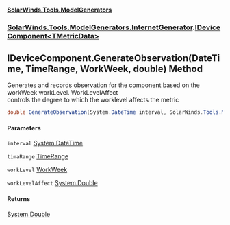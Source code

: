 #### [SolarWinds.Tools.ModelGenerators](index.md 'index')
### [SolarWinds.Tools.ModelGenerators.InternetGenerator](index.md#SolarWinds.Tools.ModelGenerators.InternetGenerator 'SolarWinds.Tools.ModelGenerators.InternetGenerator').[IDeviceComponent&lt;TMetricData&gt;](IDeviceComponent_TMetricData_.md 'SolarWinds.Tools.ModelGenerators.InternetGenerator.IDeviceComponent<TMetricData>')

## IDeviceComponent<TMetricData>.GenerateObservation(DateTime, TimeRange, WorkWeek, double) Method

Generates and records observation for the component based on the workWeek workLevel. WorkLevelAffect  
controls the degree to which the worklevel affects the metric

```csharp
double GenerateObservation(System.DateTime interval, SolarWinds.Tools.ModelGenerators.Metrics.TimeRange timaRange, SolarWinds.Tools.ModelGenerators.InternetGenerator.DeviceWorkloads.WorkWeek workLevel, double workLevelAffect=1.0);
```
#### Parameters

<a name='SolarWinds.Tools.ModelGenerators.InternetGenerator.IDeviceComponent_TMetricData_.GenerateObservation(System.DateTime,SolarWinds.Tools.ModelGenerators.Metrics.TimeRange,SolarWinds.Tools.ModelGenerators.InternetGenerator.DeviceWorkloads.WorkWeek,double).interval'></a>

`interval` [System.DateTime](https://docs.microsoft.com/en-us/dotnet/api/System.DateTime 'System.DateTime')

<a name='SolarWinds.Tools.ModelGenerators.InternetGenerator.IDeviceComponent_TMetricData_.GenerateObservation(System.DateTime,SolarWinds.Tools.ModelGenerators.Metrics.TimeRange,SolarWinds.Tools.ModelGenerators.InternetGenerator.DeviceWorkloads.WorkWeek,double).timaRange'></a>

`timaRange` [TimeRange](TimeRange.md 'SolarWinds.Tools.ModelGenerators.Metrics.TimeRange')

<a name='SolarWinds.Tools.ModelGenerators.InternetGenerator.IDeviceComponent_TMetricData_.GenerateObservation(System.DateTime,SolarWinds.Tools.ModelGenerators.Metrics.TimeRange,SolarWinds.Tools.ModelGenerators.InternetGenerator.DeviceWorkloads.WorkWeek,double).workLevel'></a>

`workLevel` [WorkWeek](WorkWeek.md 'SolarWinds.Tools.ModelGenerators.InternetGenerator.DeviceWorkloads.WorkWeek')

<a name='SolarWinds.Tools.ModelGenerators.InternetGenerator.IDeviceComponent_TMetricData_.GenerateObservation(System.DateTime,SolarWinds.Tools.ModelGenerators.Metrics.TimeRange,SolarWinds.Tools.ModelGenerators.InternetGenerator.DeviceWorkloads.WorkWeek,double).workLevelAffect'></a>

`workLevelAffect` [System.Double](https://docs.microsoft.com/en-us/dotnet/api/System.Double 'System.Double')

#### Returns
[System.Double](https://docs.microsoft.com/en-us/dotnet/api/System.Double 'System.Double')